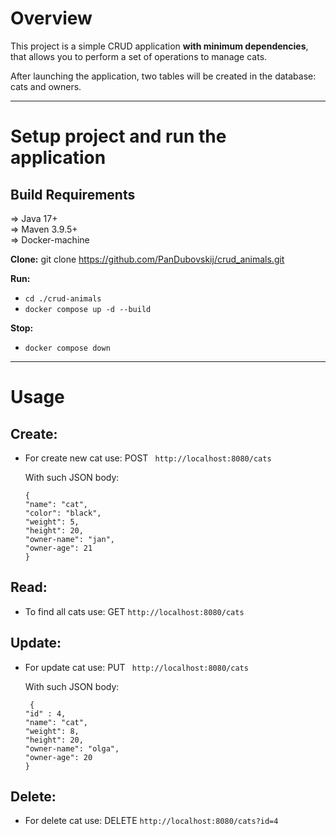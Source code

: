 # Overview

This project is a simple CRUD application <b>with minimum dependencies</b>, that allows you to perform a set of operations to manage cats.

After launching the application, two tables will be created in the database: cats and owners.

<hr>

# Setup project and run the application

## Build Requirements

⇒ Java 17+<br>
⇒ Maven 3.9.5+<br>
⇒ Docker-machine<br>

__Clone:__ git clone https://github.com/PanDubovskij/crud_animals.git

__Run:__

+ ```cd ./crud-animals```
+ ```docker compose up -d --build```

__Stop:__

+ ```docker compose down```

<hr>

# Usage

## Create:

* For create new cat use: POST ``` http://localhost:8080/cats```

  With such JSON body:

    ```
    {
    "name": "cat",
    "color": "black",
    "weight": 5,
    "height": 20,
    "owner-name": "jan",
    "owner-age": 21
    }

  ```

## Read:


* To find all cats use: GET ```http://localhost:8080/cats```

## Update:

* For update cat use: PUT ``` http://localhost:8080/cats```

  With such JSON body:

    ```
     {
    "id" : 4,
    "name": "cat",
    "weight": 8,
    "height": 20,
    "owner-name": "olga",
    "owner-age": 20
    }

  ```

## Delete:

* For delete cat use: DELETE ```http://localhost:8080/cats?id=4```
